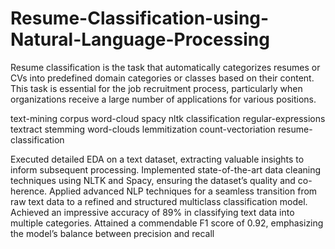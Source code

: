 # Resume-Classification-using-Natural-Language-Processing

 Resume classification is the task that automatically categorizes resumes or CVs into predefined domain categories or classes based on their content. This task is essential for the job recruitment process, particularly when organizations receive a large number of applications for various positions.

text-mining
corpus
word-cloud
spacy
nltk
classification
regular-expressions
textract
stemming
word-clouds
lemmitization
count-vectoriation
resume-classification

Executed detailed EDA on a text dataset, extracting valuable insights to inform subsequent processing.
Implemented state-of-the-art data cleaning techniques using NLTK and Spacy, ensuring the dataset’s quality and co- herence.
Applied advanced NLP techniques for a seamless transition from raw text data to a refined and structured multiclass classification model.
Achieved an impressive accuracy of 89% in classifying text data into multiple categories.
Attained a commendable F1 score of 0.92, emphasizing the model’s balance between precision and recall
